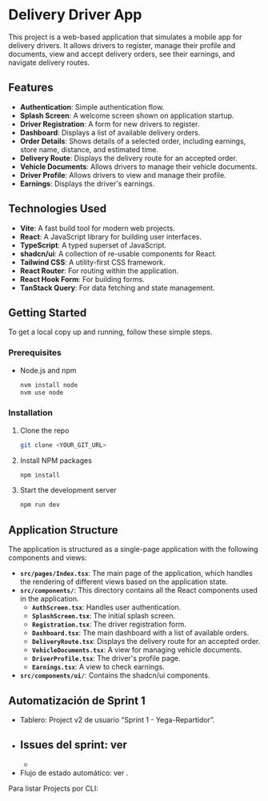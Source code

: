 # Delivery Driver App

This project is a web-based application that simulates a mobile app for delivery drivers. It allows drivers to register, manage their profile and documents, view and accept delivery orders, see their earnings, and navigate delivery routes.

## Features

- **Authentication**: Simple authentication flow.
- **Splash Screen**: A welcome screen shown on application startup.
- **Driver Registration**: A form for new drivers to register.
- **Dashboard**: Displays a list of available delivery orders.
- **Order Details**: Shows details of a selected order, including earnings, store name, distance, and estimated time.
- **Delivery Route**: Displays the delivery route for an accepted order.
- **Vehicle Documents**: Allows drivers to manage their vehicle documents.
- **Driver Profile**: Allows drivers to view and manage their profile.
- **Earnings**: Displays the driver's earnings.

## Technologies Used

- **Vite**: A fast build tool for modern web projects.
- **React**: A JavaScript library for building user interfaces.
- **TypeScript**: A typed superset of JavaScript.
- **shadcn/ui**: A collection of re-usable components for React.
- **Tailwind CSS**: A utility-first CSS framework.
- **React Router**: For routing within the application.
- **React Hook Form**: For building forms.
- **TanStack Query**: For data fetching and state management.

## Getting Started

To get a local copy up and running, follow these simple steps.

### Prerequisites

- Node.js and npm
  ```sh
  nvm install node
  nvm use node
  ```

### Installation

1. Clone the repo
   ```sh
   git clone <YOUR_GIT_URL>
   ```
2. Install NPM packages
   ```sh
   npm install
   ```
3. Start the development server
   ```sh
   npm run dev
   ```

## Application Structure

The application is structured as a single-page application with the following components and views:

- **`src/pages/Index.tsx`**: The main page of the application, which handles the rendering of different views based on the application state.
- **`src/components/`**: This directory contains all the React components used in the application.
  - **`AuthScreen.tsx`**: Handles user authentication.
  - **`SplashScreen.tsx`**: The initial splash screen.
  - **`Registration.tsx`**: The driver registration form.
  - **`Dashboard.tsx`**: The main dashboard with a list of available orders.
  - **`DeliveryRoute.tsx`**: Displays the delivery route for an accepted order.
  - **`VehicleDocuments.tsx`**: A view for managing vehicle documents.
  - **`DriverProfile.tsx`**: The driver's profile page.
  - **`Earnings.tsx`**: A view to check earnings.
- **`src/components/ui/`**: Contains the shadcn/ui components.

## Automatización de Sprint 1

- Tablero: Project v2 de usuario “Sprint 1 - Yega-Repartidor”.
- Issues del sprint: ver 
  - 
  - 
- Flujo de estado automático: ver .

Para listar Projects por CLI:



